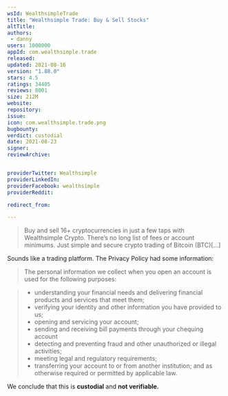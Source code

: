 ```yaml
---
wsId: WealthsimpleTrade
title: "Wealthsimple Trade: Buy & Sell Stocks"
altTitle: 
authors:
 - danny
users: 1000000
appId: com.wealthsimple.trade
released: 
updated: 2021-08-16
version: "1.88.0"
stars: 4.5
ratings: 34405
reviews: 8001
size: 212M
website: 
repository: 
issue: 
icon: com.wealthsimple.trade.png
bugbounty: 
verdict: custodial
date: 2021-08-23	
signer: 
reviewArchive:


providerTwitter: Wealthsimple
providerLinkedIn: 
providerFacebook: wealthsimple
providerReddit: 

redirect_from:

---
```


> Buy and sell 16+ cryptocurrencies in just a few taps with Wealthsimple Crypto. There’s no long list of fees or account minimums. Just simple and secure crypto trading of Bitcoin (BTC)[...]

Sounds like a trading platform. The Privacy Policy had some information:

> The personal information we collect when you open an account is used for the following purposes: 

> * understanding your financial needs and delivering financial products and services that meet them;
> * verifying your identity and other information you have provided to us;
> * opening and servicing your account;
> * sending and receiving bill payments through your chequing account
> * detecting and preventing fraud and other unauthorized or illegal activities;
> * meeting legal and regulatory requirements;
> * transferring your account to or from another institution; and
as otherwise required or permitted by applicable law.

We conclude that this is **custodial** and **not verifiable.**





